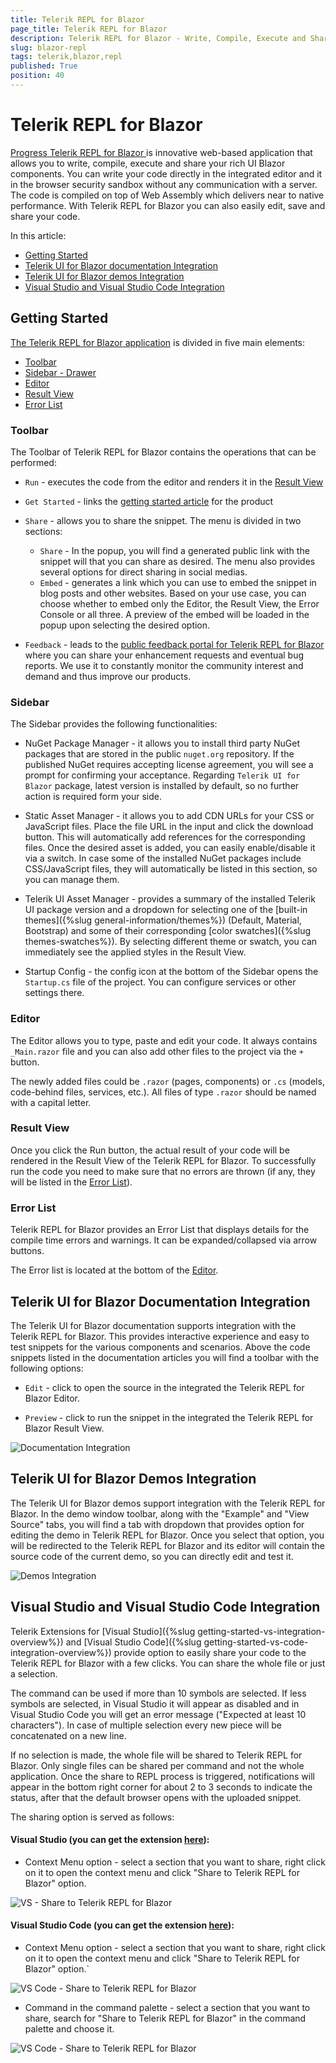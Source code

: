 ```yaml
---
title: Telerik REPL for Blazor
page_title: Telerik REPL for Blazor
description: Telerik REPL for Blazor - Write, Compile, Execute and Share your rich UI Blazor components.
slug: blazor-repl
tags: telerik,blazor,repl
published: True
position: 40
---
```


# Telerik REPL for Blazor

<a href = "https://telerik.com/blazor-ui/repl/getting-started" target = "_blank"> Progress Telerik REPL for Blazor </a> is innovative web-based application that allows you to write, compile, execute and share your rich UI Blazor components. You can write your code directly in the integrated editor and it in the browser security sandbox without any communication with a server. The code is compiled on top of Web Assembly which delivers near to native performance. With Telerik REPL for Blazor you can also easily edit, save and share your code.

In this article:

* [Getting Started](#getting-started)
* [Telerik UI for Blazor documentation Integration](#telerik-ui-for-blazor-documentation-integration)
* [Telerik UI for Blazor demos Integration](#telerik-ui-for-blazor-demos-integration)
* [Visual Studio and Visual Studio Code Integration](#visual-studio-and-visual-studio-code-integration)

## Getting Started

<a href = "https://blazorrepl.telerik.com/" target = "_blank">The Telerik REPL for Blazor application</a> is divided in five main elements:

* [Toolbar](#toolbar)
* [Sidebar - Drawer](#sidebar---drawer)
* [Editor](#editor)
* [Result View](#result-view)
* [Error List](#error-list)

<!-- ![Overview](images/repl-overview.png) -->

### Toolbar

The Toolbar of Telerik REPL for Blazor contains the operations that can be performed:

* `Run` - executes the code from the editor and renders it in the [Result View](#result-view)

* `Get Started` - links the [getting started article](https://telerik.com/blazor-ui/repl/getting-started) for the product

* `Share` - allows you to share the snippet. The menu is divided in two sections:
    *  `Share` - In the popup, you will find a generated public link with the snippet will that you can share as desired. The menu also provides several options for direct sharing in social medias.
    * `Embed` - generates a link which you can use to embed the snippet in blog posts and other websites. Based on your use case, you can choose whether to embed only the Editor, the Result View, the Error Console or all three. A preview of the embed will be loaded in the popup upon selecting the desired option.
    
* `Feedback` - leads to the [public feedback portal for Telerik REPL for Blazor](https://feedback.telerik.com/repl) where you can share your enhancement requests and eventual bug reports. We use it to constantly monitor the community interest and demand and thus improve our products.

### Sidebar

The Sidebar provides the following functionalities:

* NuGet Package Manager - it allows you to install third party NuGet packages that are stored in the public `nuget.org` repository. If the published NuGet requires accepting license agreement, you will see a prompt for confirming your acceptance. Regarding `Telerik UI for Blazor` package, latest version is installed by default, so no further action is required form your side.

* Static Asset Manager - it allows you to add CDN URLs for your CSS or JavaScript files. Place the file URL in the input and click the download button. This will automatically add references for the corresponding files. Once the desired asset is added, you can easily enable/disable it via a switch. In case some of the installed NuGet packages include CSS/JavaScript files, they will automatically be listed in this section, so you can manage them.

* Telerik UI Asset Manager - provides a summary of the installed Telerik UI package version and a dropdown for selecting one of the [built-in themes]({%slug general-information/themes%}) (Default, Material, Bootstrap) and some of their corresponding [color swatches]({%slug themes-swatches%}). By selecting different theme or swatch, you can immediately see the applied styles in the Result View.

* Startup Config  - the config icon at the bottom of the Sidebar opens the `Startup.cs` file of the project. You can configure services or other settings there.

### Editor

The Editor allows you to type, paste and edit your code. It always contains `_Main.razor` file and you can also add other files to the project via the `+` button.

The newly added files could be `.razor` (pages, components) or `.cs` (models, code-behind files, services, etc.). All files of type `.razor` should be named with a capital letter.

### Result View

Once you click the Run button, the actual result of your code will be rendered in the Result View of the Telerik REPL for Blazor. To successfully run the code you need to make sure that no errors are thrown (if any, they will be listed in the [Error List](#error-list)).

### Error List

Telerik REPL for Blazor provides an Error List that displays details for the compile time errors and warnings. It can be expanded/collapsed via arrow buttons.

The Error list is located at the bottom of the [Editor](#editor).

## Telerik UI for Blazor Documentation Integration

The Telerik UI for Blazor documentation supports integration with the Telerik REPL for Blazor. This provides interactive experience and easy to test snippets for the various components and scenarios. Above the code snippets listed in the documentation articles you will find a toolbar with the following options:

* `Edit` - click to open the source in the integrated the Telerik REPL for Blazor Editor.

* `Preview` - click to run the snippet in the integrated the Telerik REPL for Blazor Result View.


![Documentation Integration](images/repl-docs-integration.png)


## Telerik UI for Blazor Demos Integration

The Telerik UI for Blazor demos support integration with the Telerik REPL for Blazor. In the demo window toolbar, along with the "Example" and "View Source" tabs, you will find a tab with dropdown that provides option for editing the demo in Telerik REPL for Blazor. Once you select that option, you will be redirected to the Telerik REPL for Blazor and its editor will contain the source code of the current demo, so you can directly edit and test it.

![Demos Integration](images/repl-demos-integration.png)


## Visual Studio and Visual Studio Code Integration

Telerik Extensions for [Visual Studio]({%slug getting-started-vs-integration-overview%}) and [Visual Studio Code]({%slug getting-started-vs-code-integration-overview%}) provide option to easily share your code to the Telerik REPL for Blazor with a few clicks. You can share the whole file or just a selection.

The command can be used if more than 10 symbols are selected. If less symbols are selected, in Visual Studio it will appear as disabled and in Visual Studio Code you will get an error message ("Expected at least 10 characters"). In case of multiple selection every new piece will be concatenated on a new line.

If no selection is made, the whole file will be shared to Telerik REPL for Blazor. Only single files can be shared per command and not the whole application. Once the share to REPL process is triggered, notifications will appear in the bottom right corner for about 2 to 3 seconds to indicate the status, after that the default browser opens with the uploaded snippet.

The sharing option is served as follows:

#### Visual Studio (you can get the extension [here](https://marketplace.visualstudio.com/items?itemName=TelerikInc.TelerikBlazorVSExtensions)):
* Context Menu option - select a section that you want to share, right click on it to open the context menu and click "Share to Telerik REPL for Blazor" option.
    
![VS - Share to Telerik REPL for Blazor](images/vs-extension-share-to-repl.png)


#### Visual Studio Code (you can get the extension [here](https://marketplace.visualstudio.com/items?itemName=TelerikInc.blazortemplatewizard)):

* Context Menu option - select a section that you want to share, right click on it to open the context menu and click "Share to Telerik REPL for Blazor" option.`

![VS Code - Share to Telerik REPL for Blazor](images/vs-code-extension-share-to-repl.png)


* Command in the command palette - select a section that you want to share, search for "Share to Telerik REPL for Blazor" in the command palette and choose it.


![VS Code - Share to Telerik REPL for Blazor](images/vs-code-extension-share-to-repl-command-palette.png)
